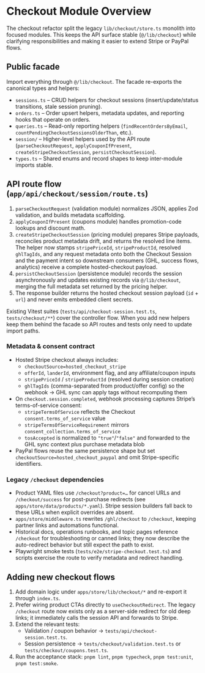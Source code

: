 # Checkout Module Overview

The checkout refactor split the legacy `lib/checkout/store.ts` monolith into focused modules. This keeps the API surface stable (`@/lib/checkout`) while clarifying responsibilities and making it easier to extend Stripe or PayPal flows.

## Public facade

Import everything through `@/lib/checkout`. The facade re-exports the canonical types and helpers:

- `sessions.ts` – CRUD helpers for checkout sessions (insert/update/status transitions, stale session pruning).
- `orders.ts` – Order upsert helpers, metadata updates, and reporting hooks that operate on orders.
- `queries.ts` – Read-only reporting helpers (`findRecentOrdersByEmail`, `countPendingCheckoutSessionsOlderThan`, etc.).
- `session/` – Higher-level helpers used by the API route (`parseCheckoutRequest`, `applyCouponIfPresent`, `createStripeCheckoutSession`, `persistCheckoutSession`).
- `types.ts` – Shared enums and record shapes to keep inter-module imports stable.

## API route flow (`app/api/checkout/session/route.ts`)

1. `parseCheckoutRequest` (validation module) normalizes JSON, applies Zod validation, and builds metadata scaffolding.
2. `applyCouponIfPresent` (coupons module) handles promotion-code lookups and discount math.
3. `createStripeCheckoutSession` (pricing module) prepares Stripe payloads, reconciles product metadata drift, and returns the resolved line items. The helper now stamps `stripePriceId`, `stripeProductId`, resolved `ghlTagIds`, and any request metadata onto both the Checkout Session and the payment intent so downstream consumers (GHL, success flows, analytics) receive a complete hosted-checkout payload.
4. `persistCheckoutSession` (persistence module) records the session asynchronously and updates existing records via `@/lib/checkout`, merging the full metadata set returned by the pricing helper.
5. The response builder returns the hosted checkout session payload (`id` + `url`) and never emits embedded client secrets.

Existing Vitest suites (`tests/api/checkout-session.test.ts`, `tests/checkout/**`) cover the controller flow. When you add new helpers keep them behind the facade so API routes and tests only need to update import paths.

### Metadata & consent contract

- Hosted Stripe checkout always includes:
  - `checkoutSource=hosted_checkout_stripe`
  - `offerId`, `landerId`, environment flag, and any affiliate/coupon inputs
  - `stripePriceId` / `stripeProductId` (resolved during session creation)
  - `ghlTagIds` (comma-separated from product/offer config) so the webhook → GHL sync can apply tags without recomputing them
- On `checkout.session.completed`, webhook processing captures Stripe’s terms-of-service consent:
  - `stripeTermsOfService` reflects the Checkout `consent.terms_of_service` value
  - `stripeTermsOfServiceRequirement` mirrors `consent_collection.terms_of_service`
  - `tosAccepted` is normalized to `"true"`/`"false"` and forwarded to the GHL sync context plus purchase metadata blob
- PayPal flows reuse the same persistence shape but set `checkoutSource=hosted_checkout_paypal` and omit Stripe-specific identifiers.

### Legacy `/checkout` dependencies

- Product YAML files use `/checkout?product=…` for cancel URLs and `/checkout/success` for post-purchase redirects (see `apps/store/data/products/*.yaml`). Stripe session builders fall back to these URLs when explicit overrides are absent.
- `apps/store/middleware.ts` rewrites `/ghl/checkout` to `/checkout`, keeping partner links and automations functional.
- Historical docs, operations runbooks, and topic pages reference `/checkout` for troubleshooting or canned links; they now describe the auto-redirect behavior but still expect the path to exist.
- Playwright smoke tests (`tests/e2e/stripe-checkout.test.ts`) and scripts exercise the route to verify metadata and redirect handling.

## Adding new checkout flows

1. Add domain logic under `apps/store/lib/checkout/*` and re-export it through `index.ts`.
2. Prefer wiring product CTAs directly to `useCheckoutRedirect`. The legacy `/checkout` route now exists only as a server-side redirect for old deep links; it immediately calls the session API and forwards to Stripe.
3. Extend the relevant tests:
   - Validation / coupon behavior → `tests/api/checkout-session.test.ts`.
   - Session persistence → `tests/checkout/validation.test.ts` or `tests/checkout/coupons.test.ts`.
4. Run the acceptance stack: `pnpm lint`, `pnpm typecheck`, `pnpm test:unit`, `pnpm test:smoke`.
